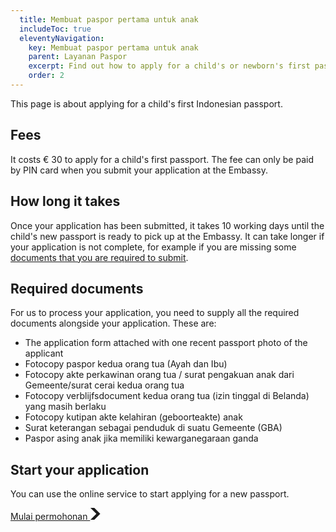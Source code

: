 ```yaml
---
  title: Membuat paspor pertama untuk anak 
  includeToc: true
  eleventyNavigation:
    key: Membuat paspor pertama untuk anak
    parent: Layanan Paspor
    excerpt: Find out how to apply for a child's or newborn's first passport of the Republic of Indonesia
    order: 2
---
```


This page is about applying for a child's first Indonesian passport.

## Fees

It costs &euro; 30 to apply for a child's first passport. The fee can only be paid by PIN card when you submit
your application at the Embassy.

## How long it takes

Once your application has been submitted, it takes 10 working days until the child's new passport is ready to pick up at the Embassy.
It can take longer if your application is not complete, for example if you are missing some [documents that you are required to submit](#required-documents).

## Required documents

For us to process your application, you need to supply all the required documents alongside your application. These are:

- The application form attached with one recent passport photo of the applicant
- Fotocopy paspor kedua orang tua (Ayah dan Ibu)
- Fotocopy akte perkawinan orang tua / surat pengakuan anak dari Gemeente/surat cerai kedua orang tua
- Fotocopy verblijfsdocument kedua orang tua (izin tinggal di Belanda) yang masih berlaku
- Fotocopy kutipan akte kelahiran (geboorteakte) anak
- Surat keterangan sebagai penduduk di suatu Gemeente (GBA)
- Paspor asing anak jika memiliki kewarganegaraan ganda


## Start your application

You can use the online service to start applying for a new passport. 

<a href="https://aplikasi.imigrasi.indonesia.nl/paspor" class="kbrinl-button kbrinl-button--start">Mulai permohonan <svg class="kbrinl-button__start-icon" xmlns="http://www.w3.org/2000/svg" width="17.5" height="19" viewBox="0 0 33 40" aria-hidden="true" focusable="false"> <path fill="currentColor" d="M0 0h13l20 20-20 20H0l20-20z" /> </svg>
</a>
